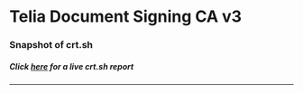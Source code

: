 # Telia Document Signing CA v3
### Snapshot of crt.sh
##### Click [here](https://crt.sh/?q=B721E745DA10E6825E107F55FBAE4D923601E747A9830ED956CD2886CA15A8F8) for a live crt.sh report

---
